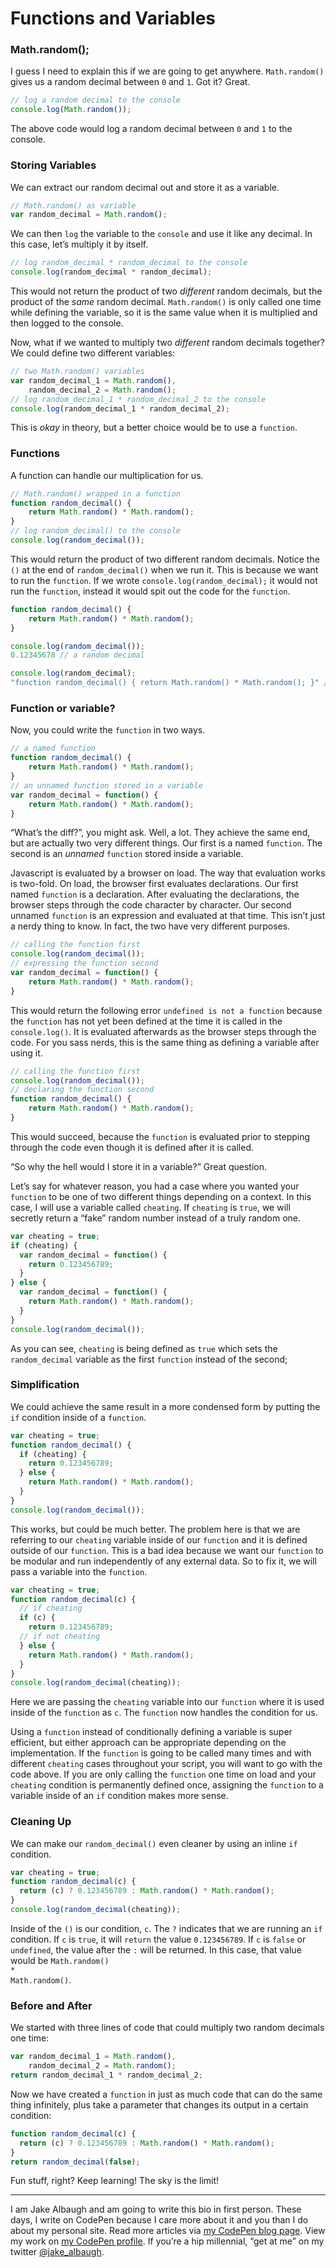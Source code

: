 # Functions and Variables

### Math.random();

I guess I need to explain this if we are going to get anywhere. <code class="stx-js"><span class="var">Math</span>.<span class="mtd">random</span>()</code> gives us a random decimal between <code class="stx-js int">0</span></code> and <code class="stx-js int">1</code>. Got it? Great.

```js
// log a random decimal to the console
console.log(Math.random());
```

The above code would log a random decimal between <code class="stx-js int">0</span></code> and <code class="stx-js int">1</code> to the console.


### Storing Variables
We can extract our random decimal out and store it as a variable.

```js
// Math.random() as variable
var random_decimal = Math.random();
```

We can then <code class="stx-js mtd">log</code> the variable to the <code class="stx-js var">console</code> and use it like any decimal. In this case, let’s multiply it by itself.

```js
// log random_decimal * random_decimal to the console
console.log(random_decimal * random_decimal);
```

This would not return the product of two *different* random decimals, but the product of the *same* random decimal. <code class="stx-js"><span class="var">Math</span>.<span class="mtd">random</span>()</code> is only called one time while defining the variable, so it is the same value when it is multiplied and then logged to the console.

Now, what if we wanted to multiply two *different* random decimals together? We could define two different variables:

```js
// two Math.random() variables
var random_decimal_1 = Math.random(),
    random_decimal_2 = Math.random();
// log random_decimal_1 * random_decimal_2 to the console
console.log(random_decimal_1 * random_decimal_2);
```

This is *okay* in theory, but a better choice would be to use a <code class="stx-js key">function</code>.

### Functions

A function can handle our multiplication for us.

```js
// Math.random() wrapped in a function
function random_decimal() {
    return Math.random() * Math.random();
}
// log random_decimal() to the console
console.log(random_decimal());
```

This would return the product of two different random decimals. Notice the `()` at the end of <code class="stx-js"><span class="mtd">random_decimal</span>()</code> when we run it. This is because we want to run the <code class="stx-js key">function</code>. If we wrote <code class="stx-js"><span class="var">console</span>.<span class="mtd">log</span>(<span class="mtd">random_decimal</span>);</code> it would not run the <code class="stx-js key">function</code>, instead it would spit out the code for the <code class="stx-js key">function</code>.

```js
function random_decimal() {
    return Math.random() * Math.random();
}

console.log(random_decimal());
0.12345678 // a random decimal

console.log(random_decimal);
"function random_decimal() { return Math.random() * Math.random(); }" // a string of code
```


### Function or variable?

Now, you could write the <code class="stx-js key">function</code> in two ways.

```js
// a named function
function random_decimal() {
    return Math.random() * Math.random();
}
// an unnamed function stored in a variable
var random_decimal = function() {
    return Math.random() * Math.random();
}
```

“What’s the diff?”, you might ask. Well, a lot. They achieve the same end, but are actually two very different things. Our first is a named <code class="stx-js key">function</code>. The second is an *unnamed* <code class="stx-js key">function</code> stored inside a variable.

Javascript is evaluated by a browser on load. The way that evaluation works is two-fold. On load, the browser first evaluates declarations. Our first named <code class="stx-js key">function</code> is a declaration. After evaluating the declarations, the browser steps through the code character by character. Our second unnamed <code class="stx-js key">function</code> is an expression and evaluated at that time. This isn’t just a nerdy thing to know. In fact, the two have very different purposes.

```js
// calling the function first
console.log(random_decimal());
// expressing the function second
var random_decimal = function() {
    return Math.random() * Math.random();
}
```

This would return the following error `undefined is not a function` because the <code class="stx-js key">function</code> has not yet been defined at the time it is called in the <code class="stx-js"><span class="var">console</span>.<span class="mtd">log</span>()</code>. It is evaluated afterwards as the browser steps through the code. For you sass nerds, this is the  same thing as defining a variable after using it.


```js
// calling the function first
console.log(random_decimal());
// declaring the function second
function random_decimal() {
    return Math.random() * Math.random();
}
```

This would succeed, because the <code class="stx-js key">function</code> is evaluated prior to stepping through the code even though it is defined after it is called.

“So why the hell would I store it in a variable?” Great question.

Let’s say for whatever reason, you had a case where you wanted your <code class="stx-js key">function</code> to be one of two different things depending on a context. In this case, I will use a variable called <code class="stx-js var">cheating</code>. If <code class="stx-js var">cheating</code> is <code class="stx-js boo">true</code>, we will secretly return a “fake” random number instead of a truly random one.

```js
var cheating = true;
if (cheating) {
  var random_decimal = function() {
    return 0.123456789;
  }
} else {
  var random_decimal = function() {
    return Math.random() * Math.random();
  }
}
console.log(random_decimal());
```

As you can see, <code class="stx-js var">cheating</code> is being defined as <code class="stx-js boo">true</code> which sets the <code class="stx-js"><span class="var">random_decimal</span></code> variable as the first <code class="stx-js key">function</code> instead of the second;

### Simplification
We could achieve the same result in a more condensed form by putting the <code class="stx-js key">if</code> condition inside of a <code class="stx-js key">function</code>.

```js
var cheating = true;
function random_decimal() {
  if (cheating) {
    return 0.123456789;
  } else {
    return Math.random() * Math.random();
  }
}
console.log(random_decimal());
```

This works, but could be much better. The problem here is that we are referring to our <code class="stx-js var">cheating</code> variable inside of our <code class="stx-js key">function</code> and it is defined outside of our <code class="stx-js key">function</code>. This is a bad idea because we want our <code class="stx-js key">function</code> to be modular and run independently of any external data. So to fix it, we will pass a variable into the <code class="stx-js key">function</code>. 

```js
var cheating = true;
function random_decimal(c) {
  // if cheating
  if (c) {
    return 0.123456789;
  // if not cheating
  } else {
    return Math.random() * Math.random();
  }
}
console.log(random_decimal(cheating));
```

Here we are passing the <code class="stx-js var">cheating</code> variable into our <code class="stx-js key">function</code> where it is used inside of the <code class="stx-js key">function</code> as <code class="stx-js var">c</code>. The <code class="stx-js key">function</code> now handles the condition for us.

Using a <code class="stx-js key">function</code> instead of conditionally defining a variable is super efficient, but either approach can be appropriate depending on the implementation. If the <code class="stx-js key">function</code> is going to be called many times and with different <code class="stx-js var">cheating</code> cases throughout your script, you will want to go with the code above. If you are only calling the <code class="stx-js key">function</code> one time on load and your <code class="stx-js var">cheating</code> condition is permanently defined once, assigning the <code class="stx-js key">function</code> to a variable inside of an <code class="stx-js key">if</code> condition makes more sense.

### Cleaning Up
We can make our <code class="stx-js"><span class="mtd">random_decimal</span>()</code> even cleaner by using an inline <code class="stx-js key">if</code> condition.

```js
var cheating = true;
function random_decimal(c) {
  return (c) ? 0.123456789 : Math.random() * Math.random();
}
console.log(random_decimal(cheating));
```

Inside of the `()` is our condition, <code class="stx-js var">c</code>. The `?` indicates that we are running an <code class="stx-js key">if</code> condition. If <code class="stx-js var">c</code> is <code class="stx-js boo">true</code>, it will <code class="stx-js key">return</code> the value <code class="stx-js int">0.123456789</code>. If <code class="stx-js var">c</code> is <code class="stx-js boo">false</code> or <code class="stx-js boo">undefined</code>, the value after the `:` will be returned. In this case, that value would be <code class="stx-js"><span class="var">Math</span>.<span class="mtd">random</span>() * <span class="var">Math</span>.<span class="mtd">random</span>()</code>.

### Before and After

We started with three lines of code that could multiply two random decimals one time:

```js
var random_decimal_1 = Math.random(),
    random_decimal_2 = Math.random();
return random_decimal_1 * random_decimal_2;
```

Now we have created a <code class="stx-js key">function</code> in just as much code that can do the same thing infinitely, plus take a parameter that changes its output in a certain condition:

```js
function random_decimal(c) {
  return (c) ? 0.123456789 : Math.random() * Math.random();
}
return random_decimal(false);
```

Fun stuff, right? Keep learning! The sky is the limit!


---

I am Jake Albaugh and am going to write this bio in first person. These days, I write on CodePen because I care more about it and you than I do about my personal site. Read more articles via [my CodePen blog page](http://codepen.io/jakealbaugh/blog/). View my work on [my CodePen profile](http://codepen.io/jakealbaugh/). If you’re a hip millennial, “get at me” on my twitter [@jake_albaugh](http://twitter.com/jake_albaugh).
